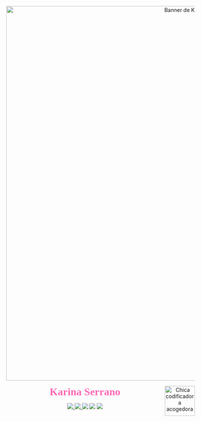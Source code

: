 <!-- 🎯 PORTADA PERSONALIZADA - Karina Serrano -->

<p align="center">
  <img src="https://github.com/KarinaSerrM/KarinaSerrM/blob/main/portada-karina.png" alt="Banner de Karina Serrano" width="1000"/>
</p>

<p align="center" style="position: relative;">
  <span style="font-family: 'Comic Sans MS', cursive; font-size: 2em; color: #ff69b4;">
    🌸<strong>Karina Serrano</strong>🌸
  </span>
  <img src="https://github.com/KarinaSerrM/KarinaSerrM/blob/main/avatar-codificadora.png" alt="Chica codificadora acogedora" width="80" align="right" />
</p>

<p align="center">
  <a href="https://github.com/KarinaSerrM">
    <img src="https://img.shields.io/github/followers/KarinaSerrM?label=GitHub&style=social" />
  </a>
  <a href="https://www.linkedin.com/in/karina-serrano-data-science">
    <img src="https://img.shields.io/badge/LinkedIn-Karina%20Serrano-0077B5?style=flat-square&logo=linkedin" />
  </a>
  <img src="https://img.shields.io/badge/Data%20Science-Con%20propósito%20y%20pasión-f49ac2?style=flat-square" />
  <img src="https://img.shields.io/badge/SQL-Precisión%20y%20Control-00bfff?style=flat-square&logo=sqlite" />
  <img src="https://img.shields.io/badge/Power%20BI-Visualización%20Estratégica-ffbf00?style=flat-square&logo=powerbi" />
</p>
